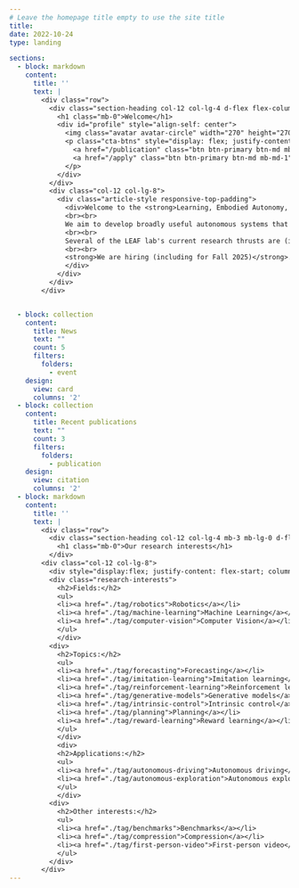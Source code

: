 ```yaml
---
# Leave the homepage title empty to use the site title
title:
date: 2022-10-24
type: landing

sections:
  - block: markdown
    content:
      title: ''
      text: |
        <div class="row">
          <div class="section-heading col-12 col-lg-4 d-flex flex-column align-items-center align-items-lg-start">
            <h1 class="mb-0">Welcome</h1>  
            <div id="profile" style="align-self: center">
              <img class="avatar avatar-circle" width="270" height="270" src="/images/nr_headshot_v2.jpg" alt="Nicholas Rhinehart">
              <p class="cta-btns" style="display: flex; justify-content: center; column-gap: 1vw">
                <a href="/publication" class="btn btn-primary btn-md mb-md-1"><i class="fas fa-book-open-reader pr-1" aria-hidden="true"></i>Read our work</a>
                <a href="/apply" class="btn btn-primary btn-md mb-md-1"><i class="fas fa-flask pr-1" aria-hidden="true"></i>Join us</a>
              </p>
            </div>
          </div>
          <div class="col-12 col-lg-8">
            <div class="article-style responsive-top-padding">
              <div>Welcome to the <strong>Learning, Embodied Autonomy, and Forecasting (LEAF)</strong> lab affiliated with the <a href="https://robotics.utoronto.ca" target="_blank">Robotics Institute</a>, <a href="https://utias.utoronto.ca" target="_blank">Institute for Aerospace Studies</a>, and <a href="https://cs.utoronto.ca" target="_blank">Department of Computer Science</a> at the <a href="https://utoronto.ca" target="_blank">University of Toronto</a>. The LEAF lab is led by <a href="author/nicholas-rhinehart/">Prof. Nick Rhinehart</a>.
              <br><br> 
              We aim to develop broadly useful autonomous systems that efficiently and safely operate in complex environments by advancing the algorithmic foundations of robot learning. By developing learning-based systems for forecasting and control, the LEAF lab equips autonomous systems with the ability to predict and respond to real-time changes in their environment. Our research develops principled algorithms by advancing and drawing upon methods from model-based and model-free reinforcement learning, imitation learning, information theory, and deep learning.
              <br><br>
              Several of the LEAF lab's current research thrusts are (i) developing transferable models by learning to forecast high-dimensional data, (ii) deep learning methods for jointly forecasting and planning motion in uncertain environments,  (iii) autonomous systems that learn from a variety of sources of human data -- demonstration data, preference feedback, and others -- in order to help them perform complex tasks safely and efficiently.
              <br><br>
              <strong>We are hiring (including for Fall 2025)</strong>. Interested in joining our lab? Learn more <a href="/apply">here</a>.
              </div>
            </div>
          </div>
        </div>


  - block: collection
    content:
      title: News
      text: ""
      count: 5
      filters:
        folders:
          - event
    design:
      view: card
      columns: '2'
  - block: collection
    content:
      title: Recent publications
      text: ""
      count: 3
      filters:
        folders:
          - publication
    design:
      view: citation
      columns: '2'
  - block: markdown
    content:
      title: ''
      text: |
        <div class="row">
          <div class="section-heading col-12 col-lg-4 mb-3 mb-lg-0 d-flex flex-column align-items-center align-items-lg-start">
            <h1 class="mb-0">Our research interests</h1>  
          </div>
        <div class="col-12 col-lg-8">
          <div style="display:flex; justify-content: flex-start; column-gap: 1vw; row-gap: 1vw; font-size: medium; text-align:left; flex-wrap: wrap">
          <div class="research-interests">
            <h2>Fields:</h2>
            <ul>
            <li><a href="./tag/robotics">Robotics</a></li>
            <li><a href="./tag/machine-learning">Machine Learning</a></li>
            <li><a href="./tag/computer-vision">Computer Vision</a></li>
            </ul>
            </div>
          <div>
            <h2>Topics:</h2>
            <ul>
            <li><a href="./tag/forecasting">Forecasting</a></li>
            <li><a href="./tag/imitation-learning">Imitation learning</a></li>
            <li><a href="./tag/reinforcement-learning">Reinforcement learning</a></li>
            <li><a href="./tag/generative-models">Generative models</a></li>
            <li><a href="./tag/intrinsic-control">Intrinsic control</a></li>
            <li><a href="./tag/planning">Planning</a></li>
            <li><a href="./tag/reward-learning">Reward learning</a></li>
            </ul>
            </div>
            <div>
            <h2>Applications:</h2>
            <ul>
            <li><a href="./tag/autonomous-driving">Autonomous driving</a></li>
            <li><a href="./tag/autonomous-exploration">Autonomous exploration</a></li>
            </ul>
            </div>
          <div>
            <h2>Other interests:</h2>
            <ul>
            <li><a href="./tag/benchmarks">Benchmarks</a></li>
            <li><a href="./tag/compression">Compression</a></li>
            <li><a href="./tag/first-person-video">First-person video</a></li>
            </ul>
          </div>	
        </div>
---
```

